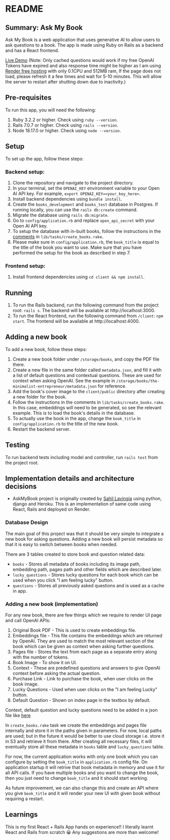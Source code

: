 # README

## Summary: Ask My Book

Ask My Book is a web application that uses generative AI to allow users to ask questions to a book. The app is made using Ruby on Rails as a backend and has a React frontend.

[Live Demo](https://ask-my-book-q1d7.onrender.com/) (Note: Only cached questions would work if my free OpenAI Tokens have expired and also response time might be higher as I am using [Render free hosting](https://render.com/docs/free) with only 0.1CPU and 512MB ram, If the page does not load, please refresh it a few times and wait for 5-10 minutes. This will allow the server to restart after shutting down due to inactivity.)

## Pre-requisites

To run this app, you will need the following:

1. Ruby 3.2.2 or higher. Check using `ruby --version`.
2. Rails 7.0.7 or higher. Check using `rails --version`.
3. Node 18.17.0 or higher. Check using `node --version`.

## Setup

To set up the app, follow these steps:

### Backend setup:

1. Clone the repository and navigate to the project directory.
2. In your terminal, set the `OPENAI_KEY` environment variable to your Open AI API key. For example, `export OPENAI_KEY=<your_key_here>`.
3. Install backend dependencies using `bundle install`.
4. Create the `books_development` and `books_test` database in Postgres. If running locally, you can use the `rails db:create` command.
5. Migrate the database using `rails db:migrate`.
6. Go to `config/application.rb` and replace `open_api_secret` with your Open AI API key.
7. To setup the database with in-built books, follow the instructions in the [comments](https://github.com/kesha-shah/ask-my-book/blob/main/lib/tasks/create_books.rake) in `lib/tasks/create_books.rake`.
8. Please make sure in `config/application.rb`, the `book_title` is equal to the title of the book you want to use. Make sure that you have performed the setup for the book as described in step 7.

### Frontend setup:

1. Install frontend dependencies using `cd client && npm install`.

## Running

1. To run the Rails backend, run the following command from the project root: `rails s`. The backend will be available at http://localhost:3000.
2. To run the React frontend, run the following command from `/client`: `npm start`. The frontend will be available at http://localhost:4000.

## Adding a new book

To add a new book, follow these steps:

1. Create a new book folder under `/storage/books`, and copy the PDF file there.
2. Create a new file in the same folder called `metadata.json`, and fill it with a list of default questions and contextual questions. These are used for context when asking OpenAI. See the example in `/storage/books/the-minimalist-entrepreneur/metadata.json` for reference.
3. Add the book's cover image to the `client/public` directory after creating a new folder for the book.
4. Follow the instructions in the comments in `lib/tasks/create_books.rake`. In this case, embeddings will need to be generated, so see the relevant example. This is to load the book's details in the database.
5. To actually use the book in the app, change the `book_title` in `config/application.rb` to the title of the new book.
6. Restart the backend server.

## Testing

To run backend tests including model and controller, run `rails test` from the project root.

## Implementation details and architecture decisions

- AskMyBook project is originally created by [Sahil Lavingia](https://github.com/slavingia/askmybook)
 using python, django and Heroku. This is an implementation of same code using React, Rails and deployed on Render.

### Database Design 

The main goal of this project was that it should be very simple to integrate a new book for asking questions. 
Adding a new book will persist metadata so that it is easy to switch between books when needed. 

There are 3 tables created to store book and question related data:

* `books` - Stores all metadata of books including its image path, embedding path, pages path and other fields which are described later.
* `lucky_questions` - Stores lucky questions for each book which can be used when you click "I am feeling lucky" button.
* `questions` - Stores all previously asked questions and is used as a cache in app.

### Adding a new book (implementation)

For any new book, there are few things which we require to render UI page and call OpenAI APIs:

1. Original Book PDF - This is used to create embeddings file.
2. Embeddings file - This file contains the embeddings which are returned by OpenAI. They are used to match the most relevant section of the book which can be given as context when asking further questions.
3. Pages file - Stores the text from each page as a separate entry along with the number of tokens.
4. Book Image - To show it on UI.
5. Context - These are predefined questions and answers to give OpenAI context before asking the actual question.
6. Purchase Link - Link to purchase the book, when user clicks on the book image.
7. Lucky Questions - Used when user clicks on the "I am feeling Lucky" button.
8. Default Question - Shown on index page in the textbox by default.

Context, default question and lucky questions need to be added in a json file like [here](https://github.com/kesha-shah/ask-my-book/blob/main/storage/books/the-minimalist-entrepreneur/metadata.json)

In `create_books.rake` task we create the embeddings and pages file internally and store it in the paths given in parameters. For now, local paths are used; but in the future it would be better to use cloud storage i.e. store it in S3 and retrieve it from there. After creating all necessary files, it will eventually store all these metadata in `books` table and `lucky_questions` table.

For now, the current application works with only one book which you can configure by setting the `book_title` in `application.rb` config file.
On application startup it will retrive that book metadata in memory and use it for all API calls. 
If you have multiple books and you want to change the book, then you just need to change `book_title` and it should start working. 

As future improvement, we can also change this and create an API where you give `book_title` and it will render your new UI with given book without requiring a restart.

## Learnings

This is my first React + Rails App hands on experience!! I literally learnt React and Rails from scratch 😀
Any suggestions are more than welcome! 
